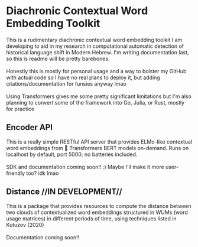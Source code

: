 # Diachronic Contextual Word Embedding Toolkit
This is a rudimentary diachronic contextual word embedding toolkit I am developing to aid in my research in computational automatic detection of historical language shift in Modern Hebrew. I'm writing documentation last, so this is readme will be pretty barebones.
<br><br>
Honestly this is mostly for personal usage and a way to bolster my GitHub with actual code so I have no real plans to deploy it, but adding citations/documentation for funsies anyway lmao
<br><br> 
Using Transformers gives me some pretty significant limitations but I'm also planning to convert some of the framework into Go, Julia, or Rust, mostly for practice

## Encoder API
This is a really simple RESTful API server that provides ELMo-like contextual word embeddings from 🤗 Transformers BERT models on-demand. Runs on localhost by default, port 5000; no batteries included.
<br><br>
SDK and documentation coming soon!! :) Maybe I'll make it more user-friendly too? idk lmao

## Distance //IN DEVELOPMENT//
This is a package that provides resources to compute the distance between two clouds of contextualized word embeddings structured in WUMs (word usage matrices) in different periods of time, using techniques listed in Kutuzov (2020)
<br><br>
Documentation coming soon!!
